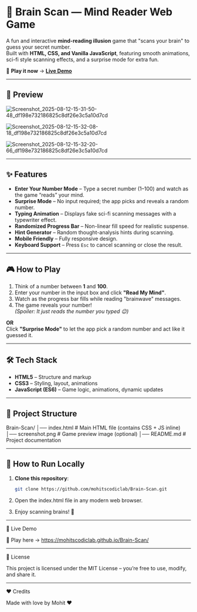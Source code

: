 # 🧠 Brain Scan — Mind Reader Web Game

A fun and interactive **mind-reading illusion** game that "scans your brain" to guess your secret number.  
Built with **HTML, CSS, and Vanilla JavaScript**, featuring smooth animations, sci-fi style scanning effects, and a surprise mode for extra fun.  

🎯 **Play it now** → [**Live Demo**](https://mohitscodiclab.github.io/Brain-Scan/)

---

## 📸 Preview

![Screenshot_2025-08-12-15-31-50-48_df198e732186825c8df26e3c5a10d7cd](https://github.com/user-attachments/assets/ed7199ea-ea21-4752-892c-9c854884a5f4)


![Screenshot_2025-08-12-15-32-08-18_df198e732186825c8df26e3c5a10d7cd](https://github.com/user-attachments/assets/6a1d8d73-4fa7-473e-b8be-02bb0462ab89)

![Screenshot_2025-08-12-15-32-20-66_df198e732186825c8df26e3c5a10d7cd](https://github.com/user-attachments/assets/19b18c37-23b4-4302-a7d0-a992816896ba)

---

## ✨ Features
- **Enter Your Number Mode** – Type a secret number (1–100) and watch as the game “reads” your mind.
- **Surprise Mode** – No input required; the app picks and reveals a random number.
- **Typing Animation** – Displays fake sci-fi scanning messages with a typewriter effect.
- **Randomized Progress Bar** – Non-linear fill speed for realistic suspense.
- **Hint Generator** – Random thought-analysis hints during scanning.
- **Mobile Friendly** – Fully responsive design.
- **Keyboard Support** – Press `Esc` to cancel scanning or close the result.

---

## 🎮 How to Play
1. Think of a number between **1** and **100**.
2. Enter your number in the input box and click **"Read My Mind"**.
3. Watch as the progress bar fills while reading "brainwave" messages.
4. The game reveals your number!  
   *(Spoiler: It just reads the number you typed 😉)*

**OR**  
Click **"Surprise Mode"** to let the app pick a random number and act like it guessed it.

---

## 🛠️ Tech Stack
- **HTML5** – Structure and markup
- **CSS3** – Styling, layout, animations
- **JavaScript (ES6)** – Game logic, animations, dynamic updates

---

## 📂 Project Structure

Brain-Scan/ │── index.html    # Main HTML file (contains CSS + JS inline) │── screenshot.png # Game preview image (optional) │── README.md     # Project documentation

---

## 🚀 How to Run Locally
1. **Clone this repository**:
   ```bash
   git clone https://github.com/mohitscodiclab/Brain-Scan.git

2. Open the index.html file in any modern web browser.


3. Enjoy scanning brains! 🧠




---

📡 Live Demo

🔗 Play here → https://mohitscodiclab.github.io/Brain-Scan/


---

📜 License

This project is licensed under the MIT License – you’re free to use, modify, and share it.


---

❤️ Credits

Made with love by Mohit ❤
